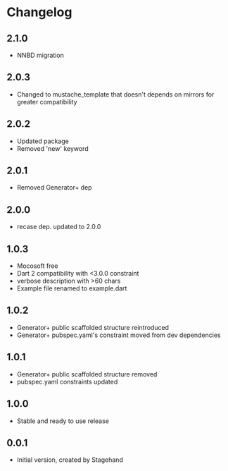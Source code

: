 # Changelog

## 2.1.0

- NNBD migration

## 2.0.3

- Changed to mustache_template that doesn't depends on mirrors for greater compatibility

## 2.0.2

- Updated package
- Removed 'new' keyword

## 2.0.1

- Removed Generator+ dep

## 2.0.0

- recase dep. updated to 2.0.0

## 1.0.3

- Mocosoft free
- Dart 2 compatibility with <3.0.0 constraint
- verbose description with >60 chars
- Example file renamed to example.dart

## 1.0.2

- Generator+ public scaffolded structure reintroduced
- Generator+ pubspec.yaml's constraint moved from dev dependencies

## 1.0.1

- Generator+ public scaffolded structure removed
- pubspec.yaml constraints updated

## 1.0.0

- Stable and ready to use release

## 0.0.1

- Initial version, created by Stagehand
